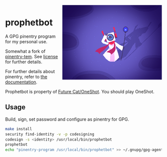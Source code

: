 <img src="./prophetbot.png" alt="" align="right" />

# prophetbot

A GPG pinentry program for my personal use.

Somewhat a fork of [pinentry-tem](https://gitlab.com/notpushkin/pinentry-tem). See [license](./LICENSE.md) for further details.

For further details about pinentry, refer to [the documentation](https://github.com/gpg/pinentry/blob/7f7fd8bcfd74919091cc318b27b8617a9ef2ac82/doc/pinentry.texi).

Prophetbot is property of [Future Cat/OneShot](https://oneshot-game.com/). You should play OneShot.

## Usage

Build, sign, set password and configure as pinentry for GPG.

```sh
make install
security find-identity -v -p codesigning
codesign -s <identity> /usr/local/bin/prophetbot
prophetbot
echo "pinentry-program /usr/local/bin/prophetbot" >> ~/.gnupg/gpg-agent.conf
```

